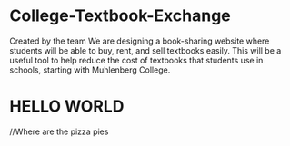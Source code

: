 # College-Textbook-Exchange
Created by the team
We are designing a book-sharing website where students will be able to buy, rent, and sell textbooks easily. This will be a useful tool to help reduce the cost of textbooks that students use in schools, starting with Muhlenberg College. 
# HELLO WORLD
//Where are the pizza pies

